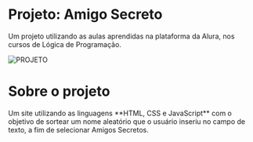 

<h1> Projeto: Amigo Secreto </h1>
Um projeto utilizando as aulas aprendidas na plataforma da Alura, nos cursos de Lógica de Programação.



![PROJETO](https://github.com/user-attachments/assets/481c49c8-be88-469f-b842-6a422b4837a8)

<h1> Sobre o projeto </h1>
Um site utilizando as linguagens **HTML, CSS e JavaScript** com o objetivo de sortear um nome aleatório que o usuário inseriu no campo de texto, a fim de selecionar Amigos Secretos.
